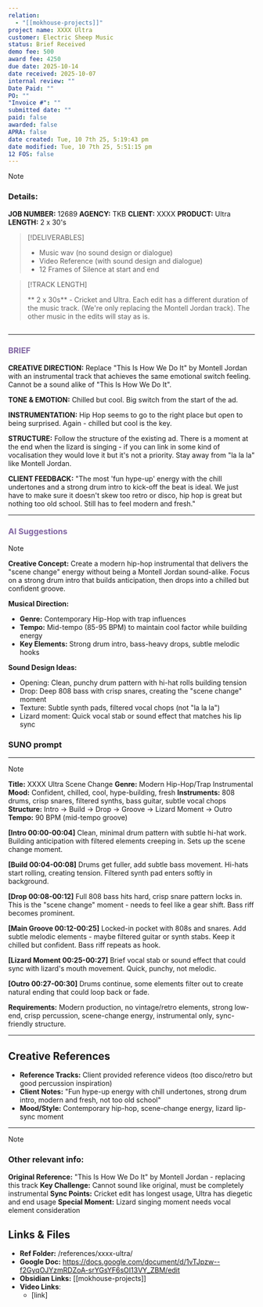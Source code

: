 ```yaml
---
relation:
  - "[[mokhouse-projects]]"
project name: XXXX Ultra
customer: Electric Sheep Music
status: Brief Received
demo fee: 500
award fee: 4250
due date: 2025-10-14
date received: 2025-10-07
internal review: ""
Date Paid: ""
PO: ""
"Invoice #": ""
submitted date: ""
paid: false
awarded: false
APRA: false
date created: Tue, 10 7th 25, 5:19:43 pm
date modified: Tue, 10 7th 25, 5:51:15 pm
12 FOS: false
---
```


> [!NOTE]
> ### Details:
>
>
> **JOB NUMBER:** 12689
> **AGENCY:** TKB
> **CLIENT:** XXXX
> **PRODUCT:** Ultra
> **LENGTH:** 2 x 30's
>

> [!DELIVERABLES]
>
> - Music wav (no sound design or dialogue)
> - Video Reference (with sound design and dialogue)
> - 12 Frames of Silence at start and end
>

> [!TRACK LENGTH]
>
> ** 2 x 30s** - Cricket and Ultra. Each edit has a different duration of the music track. (We're only replacing the Montell Jordan track). The other music in the edits will stay as is.


```YYMMDD_12689_XXXX_3A_Mus.wav
```

---
### <font color="#8064a2">BRIEF</font>


**CREATIVE DIRECTION:**
Replace "This Is How We Do It" by Montell Jordan with an instrumental track that achieves the same emotional switch feeling. Cannot be a sound alike of "This Is How We Do It".

**TONE & EMOTION:**
Chilled but cool. Big switch from the start of the ad.

**INSTRUMENTATION:**
Hip Hop seems to go to the right place but open to being surprised. Again - chilled but cool is the key.

**STRUCTURE:**
Follow the structure of the existing ad. There is a moment at the end when the lizard is singing - if you can link in some kind of vocalisation they would love it but it's not a priority. Stay away from "la la la" like Montell Jordan.

**CLIENT FEEDBACK:**
"The most 'fun hype-up' energy with the chill undertones and a strong drum intro to kick-off the beat is ideal. We just have to make sure it doesn't skew too retro or disco, hip hop is great but nothing too old school. Still has to feel modern and fresh."


---


### <font color="#8064a2">AI Suggestions</font>

> [!NOTE]
> **Creative Concept:**
> Create a modern hip-hop instrumental that delivers the "scene change" energy without being a Montell Jordan sound-alike. Focus on a strong drum intro that builds anticipation, then drops into a chilled but confident groove.
>
> **Musical Direction:**
> - **Genre:** Contemporary Hip-Hop with trap influences
> - **Tempo:** Mid-tempo (85-95 BPM) to maintain cool factor while building energy
> - **Key Elements:** Strong drum intro, bass-heavy drops, subtle melodic hooks
>
> **Sound Design Ideas:**
> - Opening: Clean, punchy drum pattern with hi-hat rolls building tension
> - Drop: Deep 808 bass with crisp snares, creating the "scene change" moment
> - Texture: Subtle synth pads, filtered vocal chops (not "la la la")
> - Lizard moment: Quick vocal stab or sound effect that matches his lip sync
>


### SUNO prompt
********
> [!NOTE]
> **Title:** XXXX Ultra Scene Change
> **Genre:** Modern Hip-Hop/Trap Instrumental
> **Mood:** Confident, chilled, cool, hype-building, fresh
> **Instruments:** 808 drums, crisp snares, filtered synths, bass guitar, subtle vocal chops
> **Structure:** Intro → Build → Drop → Groove → Lizard Moment → Outro
> **Tempo:** 90 BPM (mid-tempo groove)
>
> **[Intro 00:00-00:04]** Clean, minimal drum pattern with subtle hi-hat work. Building anticipation with filtered elements creeping in. Sets up the scene change moment.
>
> **[Build 00:04-00:08]** Drums get fuller, add subtle bass movement. Hi-hats start rolling, creating tension. Filtered synth pad enters softly in background.
>
> **[Drop 00:08-00:12]** Full 808 bass hits hard, crisp snare pattern locks in. This is the "scene change" moment - needs to feel like a gear shift. Bass riff becomes prominent.
>
> **[Main Groove 00:12-00:25]** Locked-in pocket with 808s and snares. Add subtle melodic elements - maybe filtered guitar or synth stabs. Keep it chilled but confident. Bass riff repeats as hook.
>
> **[Lizard Moment 00:25-00:27]** Brief vocal stab or sound effect that could sync with lizard's mouth movement. Quick, punchy, not melodic.
>
> **[Outro 00:27-00:30]** Drums continue, some elements filter out to create natural ending that could loop back or fade.
>
> **Requirements:** Modern production, no vintage/retro elements, strong low-end, crisp percussion, scene-change energy, instrumental only, sync-friendly structure.

---

## Creative References

- **Reference Tracks:** Client provided reference videos (too disco/retro but good percussion inspiration)
- **Client Notes:** "Fun hype-up energy with chill undertones, strong drum intro, modern and fresh, not too old school"
- **Mood/Style:** Contemporary hip-hop, scene-change energy, lizard lip-sync moment

---

> [!NOTE]
> ### Other relevant info:
>
> **Original Reference:** "This Is How We Do It" by Montell Jordan - replacing this track
> **Key Challenge:** Cannot sound like original, must be completely instrumental
> **Sync Points:** Cricket edit has longest usage, Ultra has diegetic and end usage
> **Special Moment:** Lizard singing moment needs vocal element consideration
>
>

## Links & Files
- **Ref Folder:** /references/xxxx-ultra/
- **Google Doc:** https://docs.google.com/document/d/1vTJpzw--f2GyqOJYzmRDZoA-srYGsYF6sOI13VY_ZBM/edit
- **Obsidian Links:** [[mokhouse-projects]]
- **Video Links**:
	- [link] <if required>

